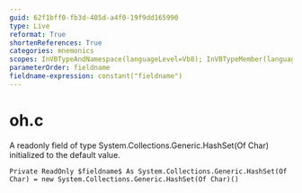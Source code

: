 ```yaml
---
guid: 62f1bff0-fb3d-405d-a4f0-19f9dd165990
type: Live
reformat: True
shortenReferences: True
categories: mnemonics
scopes: InVBTypeAndNamespace(languageLevel=Vb8); InVBTypeMember(languageLevel=Vb8)
parameterOrder: fieldname
fieldname-expression: constant("fieldname")
---
```


# oh.c

A readonly field of type System.Collections.Generic.HashSet(Of Char) initialized to the default value.

```
Private ReadOnly $fieldname$ As System.Collections.Generic.HashSet(Of Char) = new System.Collections.Generic.HashSet(Of Char)()
```
